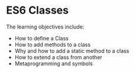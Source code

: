 # ES6 Classes

The learning objectives include:

* How to define a Class
* How to add methods to a class
* Why and how to add a static method to a class
* How to extend a class from another
* Metaprogramming and symbols
